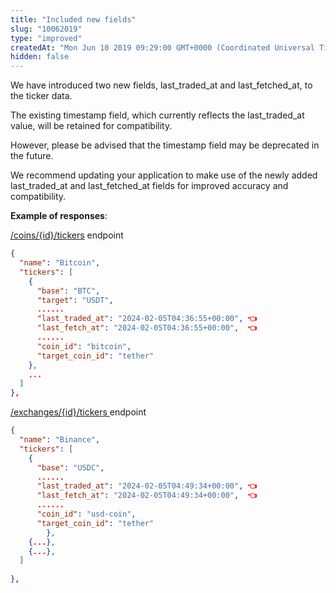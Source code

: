 ```yaml
---
title: "Included new fields"
slug: "10062019"
type: "improved"
createdAt: "Mon Jun 10 2019 09:29:00 GMT+0000 (Coordinated Universal Time)"
hidden: false
---
```

We have introduced two new fields, last_traded_at and last_fetched_at, to the ticker data. 

The existing timestamp field, which currently reflects the last_traded_at value, will be retained for compatibility. 

However, please be advised that the timestamp field may be deprecated in the future. 

We recommend updating your application to make use of the newly added last_traded_at and last_fetched_at fields for improved accuracy and compatibility.

**Example of responses**: 

[/coins/{id}/tickers](/reference/coins-id-tickers) endpoint

```json JSON
{
  "name": "Bitcoin",
  "tickers": [
    {
      "base": "BTC",
      "target": "USDT",
      ......
      "last_traded_at": "2024-02-05T04:36:55+00:00", 👈
      "last_fetch_at": "2024-02-05T04:36:55+00:00",  👈
      ......
      "coin_id": "bitcoin",
      "target_coin_id": "tether"
    },
    ...
  ]
},
```

[/exchanges/{id}/tickers ](/reference/exchanges-id-tickers)endpoint

```json JSON
{
  "name": "Binance",
  "tickers": [
    {
      "base": "USDC",
      ......
      "last_traded_at": "2024-02-05T04:49:34+00:00", 👈
      "last_fetch_at": "2024-02-05T04:49:34+00:00",  👈
      ......
      "coin_id": "usd-coin",
      "target_coin_id": "tether"
		},
    {...},
    {...},
  ]
  
},
```